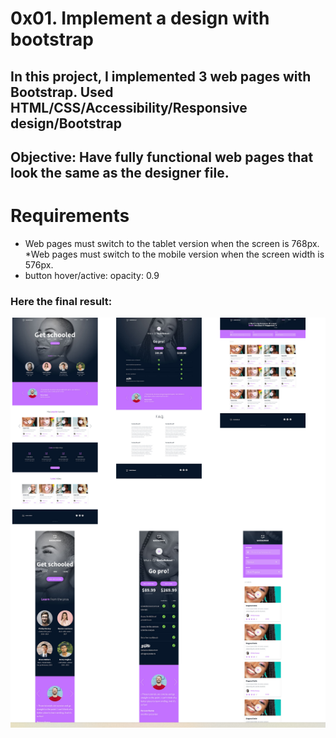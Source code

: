 # **0x01. Implement a design with bootstrap**

## In this project, I implemented 3 web pages with Bootstrap. Used HTML/CSS/Accessibility/Responsive design/Bootstrap

## Objective: Have fully functional web pages that look the same as the designer file.

# Requirements
  * Web pages must switch to the tablet version when the screen is 768px.
  *Web pages must switch to the mobile version when the screen width is 576px. 
  * button hover/active: opacity: 0.9
### Here the final result:

<p align="center">
  <img src="images/bootstrapdesign.png" />
</p>